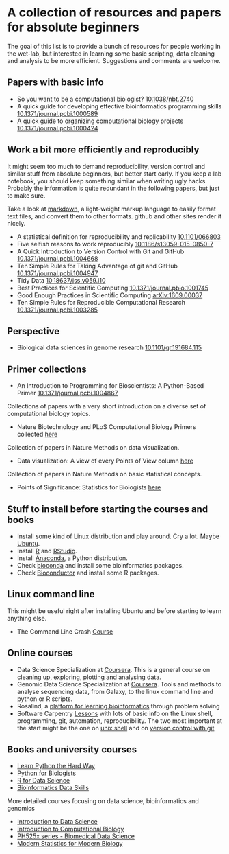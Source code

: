 A collection of resources and papers for absolute beginners
===========================================================

The goal of this list is to provide a bunch of resources for people working in
the wet-lab, but interested in learning some basic scripting, data cleaning and
analysis to be more efficient. Suggestions and comments are welcome.

Papers with basic info
----------------------

* So you want to be a computational biologist?
  [10.1038/nbt.2740](http://dx.doi.org/10.1038/nbt.2740)
* A quick guide for developing effective bioinformatics programming skills
  [10.1371/journal.pcbi.1000589](http://dx.doi.org/10.1371/journal.pcbi.1000589)
* A quick guide to organizing computational biology projects
  [10.1371/journal.pcbi.1000424](http://dx.doi.org/10.1371/journal.pcbi.1000424)

Work a bit more efficiently and reproducibly
--------------------------------------------

It might seem too much to demand reproducibility, version control and similar
stuff from absolute beginners, but better start early. If you keep a lab
notebook, you should keep something similar when writing ugly hacks. Probably
the information is quite redundant in the following papers, but just to make
sure.

Take a look at [markdown](https://daringfireball.net/projects/markdown/), a
light-weight markup language to easily format text files, and convert them to
other formats. github and other sites render it nicely.

* A statistical definition for reproducibility and replicability
  [10.1101/066803](http://dx.doi.org/10.1101/066803)
* Five selfish reasons to work reproducibly
  [10.1186/s13059-015-0850-7](http://dx.doi.org/10.1186/s13059-015-0850-7)
* A Quick Introduction to Version Control with Git and GitHub
  [10.1371/journal.pcbi.1004668](http://dx.doi.org/10.1371/journal.pcbi.1004668)
* Ten Simple Rules for Taking Advantage of git and GitHub
  [10.1371/journal.pcbi.1004947](http://dx.doi.org/10.1371/journal.pcbi.1004947)
* Tidy Data [10.18637/jss.v059.i10](http://dx.doi.org/10.18637/jss.v059.i10)
* Best Practices for Scientific Computing
  [10.1371/journal.pbio.1001745](http://dx.doi.org/10.1371/journal.pbio.1001745)
* Good Enough Practices in Scientific Computing
  [arXiv:1609.00037](http://arxiv.org/abs/1609.00037)
* Ten Simple Rules for Reproducible Computational Research
  [10.1371/journal.pcbi.1003285](http://dx.doi.org/10.1371/journal.pcbi.1003285)

Perspective
-----------

* Biological data sciences in genome research
  [10.1101/gr.191684.115](http://dx.doi.org/10.1101/gr.191684.115)

Primer collections
------------------

* An Introduction to Programming for Bioscientists: A Python-Based Primer
  [10.1371/journal.pcbi.1004867](http://dx.doi.org/10.1371/journal.pcbi.1004867)

Collections of papers with a very short introduction on a diverse set of
computational biology topics.

* Nature Biotechnology and PLoS Computational Biology Primers collected
  [here](http://liacs.leidenuniv.nl/~hoogeboomhj/mcb/nature_primer.html)

Collection of papers in Nature Methods on data visualization.

* Data visualization: A view of every Points of View column
  [here](http://blogs.nature.com/methagora/2013/07/data-visualization-points-of-view.html)

Collection of papers in Nature Methods on basic statistical concepts.

* Points of Significance: Statistics for Biologists
  [here](http://www.nature.com/collections/qghhqm/pointsofsignificance)

Stuff to install before starting the courses and books
------------------------------------------------------

* Install some kind of Linux distribution and play around. Cry a lot. Maybe
  [Ubuntu](http://www.ubuntu.com/).
* Install [R](https://www.r-project.org/) and
  [RStudio](https://www.rstudio.com/).
* Install [Anaconda](https://www.continuum.io/downloads), a Python distribution.
* Check [bioconda](https://bioconda.github.io) and install some bioinformatics
  packages.
* Check [Bioconductor](https://bioconductor.org/install) and install some R packages.

Linux command line
------------------

This might be useful right after installing Ubuntu and before starting to learn
anything else.

* The Command Line Crash [Course](http://cli.learncodethehardway.org/book)

Online courses
--------------

* Data Science Specialization at
  [Coursera](https://www.coursera.org/specializations/jhu-data-science). This is
  a general course on cleaning up, exploring, plotting and analysing data.
* Genomic Data Science Specialization at
  [Coursera](https://www.coursera.org/specializations/genomic-data-science).
  Tools and methods to analyse sequencing data, from Galaxy, to the linux
  command line and python or R scripts.
* Rosalind, a [platform for learning bioinformatics](http://rosalind.info/problems/locations)
  through problem solving
* Software Carpentry [Lessons](http://software-carpentry.org/lessons) with lots
  of basic info on the Linux shell, programming, git, automation,
  reproducibility. The two most important at the start might be the one on [unix
  shell](http://swcarpentry.github.io/shell-novice/) and on [version control
  with git](http://swcarpentry.github.io/git-novice/)

Books and university courses
----------------------------

* [Learn Python the Hard Way](http://learnpythonthehardway.org)
* [Python for Biologists](http://pythonforbiologists.com)
* [R for Data Science](http://r4ds.had.co.nz)
* [Bioinformatics Data Skills](http://shop.oreilly.com/product/0636920030157.do)

More detailed courses focusing on data science, bioinformatics and genomics

* [Introduction to Data Science](https://rafalab.github.io/dsbook/)
* [Introduction to Computational Biology](https://biodatascience.github.io/compbio/)
* [PH525x series - Biomedical Data Science](http://genomicsclass.github.io/book/)
* [Modern Statistics for Modern Biology](https://www.huber.embl.de/msmb/)
